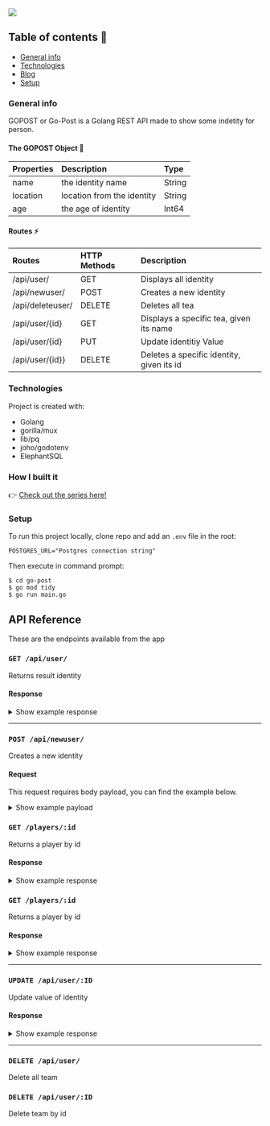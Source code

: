 <img src="Go-post">

## Table of contents 👀
* [General info](#general-info)
* [Technologies](#technologies)
* [Blog](#blog)
* [Setup](#setup)


### General info
GOPOST or Go-Post is a Golang REST API made to show some indetity for person. 

#### The GOPOST Object 🍵
| Properties | Description | Type  |
|:----------- |:---------------|:--------|
|name| the identity name | String| 
|location| location from the identity | String |
|age| the age of identity | Int64 | 


#### Routes ⚡
| Routes | HTTP Methods| Description
|:------- |:---------------|:--------------
| /api/user/     | GET                  | Displays all identity
| /api/newuser/      | POST               | Creates a new identity
| /api/deleteuser/      | DELETE            | Deletes all tea
|/api/user/{id}| GET     | Displays a specific tea, given its name
|/api/user/{id}| PUT  | Update identitiy Value
|/api/user/{id}}| DELETE | Deletes a specific identity, given its id
	
### Technologies
Project is created with:

* Golang 
* gorilla/mux 
* lib/pq  
* joho/godotenv 
* ElephantSQL



### How I built it
👉 [Check out the series here!](https://berkaryasemampunya.medium.com/build-crud-apps-in-golang-with-postgresql-3be08d31a1f1)


### Setup
To run this project locally, clone repo and add an `.env` file in the root:
```
POSTGRES_URL="Postgres connection string"
```

Then execute in command prompt:
```
$ cd go-post
$ go mod tidy
$ go run main.go
```

## API Reference

These are the endpoints available from the app

### `GET /api/user/`

Returns result identity

#### Response

<details><summary>Show example response</summary>
<p>

```json
{
  "data": [
    {
     "id":40,
     "name":"hafizh",
     "location": "widodo",
     "age":22,
    }
  ]
}
```

</p>
</details>

---


### `POST /api/newuser/`

Creates a new identity

#### Request 

This request requires body payload, you can find the example below.

<details><summary>Show example payload</summary>
<p>

```json
{
 "name":"hafizh",
 "location":"kansas",
 "age":12
}
```
</p>
</details>


### `GET /players/:id`

Returns a player by id

#### Response

<details><summary>Show example response</summary>
<p>

```json
{
  "meta": {
    "code": 200
  },
  "data": {
    "id": "5f6a5c31d7c451c369802c02",
    "name": "John Doe 1",
    "nickname": "Lolo",
    "position": "forward",
    "created_at": "2020-09-22T20:18:57.957Z"
  }
}
```

</p>
</details>


### `GET /players/:id`

Returns a player by id

#### Response

<details><summary>Show example response</summary>
<p>

```json
{
  "meta": {
    "code": 200
  },
  "data": {
    "id": "5f6a5c31d7c451c369802c02",
    "name": "John Doe 1",
    "nickname": "Lolo",
    "position": "forward",
    "created_at": "2020-09-22T20:18:57.957Z"
  }
}
```

</p>
</details>

---

### `UPDATE /api/user/:ID`

Update value of identity
	
#### Response

<details><summary>Show example response</summary>
<p>

```json
{
    "name": "hafizah",
    "location": "toronto",
    "age": 25,  
}
```

</p>
</details>


---

### `DELETE /api/user/`

Delete all team
	
### `DELETE /api/user/:ID`

Delete team by id